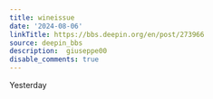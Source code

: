 ```yaml
---
title: wineissue
date: '2024-08-06'
linkTitle: https://bbs.deepin.org/en/post/273966
source: deepin_bbs
description:  giuseppe00 
disable_comments: true
---
```

Yesterday 
